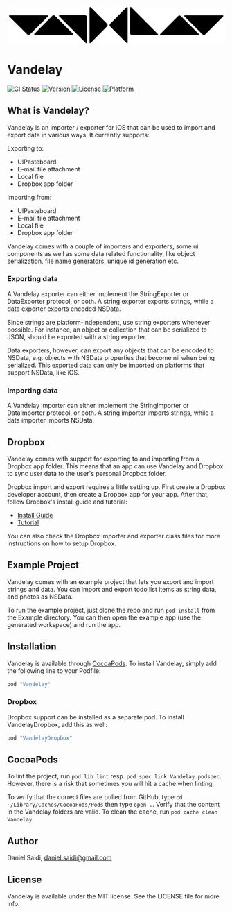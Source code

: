 ![Vandelay logo](Assets/logo-900.png "Vandelay")

# Vandelay

[![CI Status](http://img.shields.io/travis/danielsaidi/Vandelay.svg?style=flat)](https://travis-ci.org/danielsaidi/Vandelay)
[![Version](https://img.shields.io/cocoapods/v/Vandelay.svg?style=flat)](http://cocoapods.org/pods/Vandelay)
[![License](https://img.shields.io/cocoapods/l/Vandelay.svg?style=flat)](http://cocoapods.org/pods/Vandelay)
[![Platform](https://img.shields.io/cocoapods/p/Vandelay.svg?style=flat)](http://cocoapods.org/pods/Vandelay)


## What is Vandelay?

Vandelay is an importer / exporter for iOS that can be used to import and export data in various
ways. It currently supports:

Exporting to:

 - UIPasteboard
 - E-mail file attachment
 - Local file
 - Dropbox app folder

Importing from:

 - UIPasteboard
 - E-mail file attachment
 - Local file
 - Dropbox app folder

Vandelay comes with a couple of importers and exporters, some ui components as well as some data
related functionality, like object serialization, file name generators, unique id generation etc.


### Exporting data

A Vandelay exporter can either implement the StringExporter or DataExporter protocol, or both. A
string exporter exports strings, while a data exporter exports encoded NSData.

Since strings are platform-independent, use string exporters whenever possible. For instance, an
object or collection that can be serialized to JSON, should be exported with a string exporter.

Data exporters, however, can export any objects that can be encoded to NSData, e.g. objects with
NSData properties that become nil when being serialized. This exported data can only be imported
on platforms that support NSData, like iOS.


### Importing data

A Vandelay importer can either implement the StringImporter or DataImporter protocol, or both. A
string importer imports strings, while a data importer imports NSData.



## Dropbox

Vandelay comes with support for exporting to and importing from a Dropbox app folder. This means
that an app can use Vandelay and Dropbox to sync user data to the user's personal Dropbox folder.

Dropbox import and export requires a little setting up. First create a Dropbox developer account,
then create a Dropbox app for your app.  After that, follow Dropbox's install guide and tutorial:

- [Install Guide](https://www.dropbox.com/developers/documentation/swift#install)
- [Tutorial](https://www.dropbox.com/developers/documentation/swift#tutorial)

You can also check the Dropbox importer and exporter class files for more instructions on how to
setup Dropbox.



## Example Project

Vandelay comes with an example project that lets you export and import strings and data. You can
import and export todo list items as string data, and photos as NSData.

To run the example project, just clone the repo and run `pod install` from the Example directory.
You can then open the example app (use the generated workspace) and run the app.



## Installation

Vandelay is available through [CocoaPods](http://cocoapods.org). To install Vandelay, simply add
the following line to your Podfile:

```ruby
pod "Vandelay"
```

### Dropbox

Dropbox support can be installed as a separate pod. To install VandelayDropbox, add this as well: 

```ruby
pod "VandelayDropbox"
```



## CocoaPods

To lint the project, run `pod lib lint` resp. `pod spec link Vandelay.podspec`. However, there is
a risk that sometimes you will hit a cache when linting.

To verify that the correct files are pulled from GitHub, type `cd ~/Library/Caches/CocoaPods/Pods`
then type `open .`. Verify that the content in the Vandelay folders are valid. To clean the cache,
run `pod cache clean Vandelay`.



## Author

Daniel Saidi, daniel.saidi@gmail.com



## License

Vandelay is available under the MIT license. See the LICENSE file for more info.

